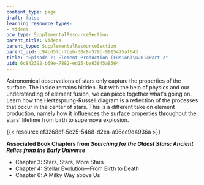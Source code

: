 ```yaml
---
content_type: page
draft: false
learning_resource_types:
- Videos
ocw_type: SupplementalResourceSection
parent_title: Videos
parent_type: SupplementalResourceSection
parent_uid: c94cd5fc-7beb-30c8-579b-9915475af643
title: "Episode 7: Element Production (Fusion)\u2014Part 2"
uid: 6c842392-b69e-7882-ed15-ba63845a8564
---
```

Astronomical observations of stars only capture the properties of the surface. The inside remains hidden. But with the help of physics and our understanding of element fusion, we can piece together what's going on. Learn how the Hertzsprung-Russell diagram is a reflection of the processes that occur in the center of stars. This is a different take on element production, namely how it influences the surface properties throughout the stars' lifetime from birth to supernova explosion.

{{< resource ef3268df-5e25-5468-d2ea-a96ce9d4936a >}}

**Associated Book Chapters from** _**Searching for the Oldest Stars: Ancient Relics from the Early Universe**_

- Chapter 3: Stars, Stars, More Stars
- Chapter 4: Stellar Evolution—From Birth to Death
- Chapter 6: A Milky Way above Us